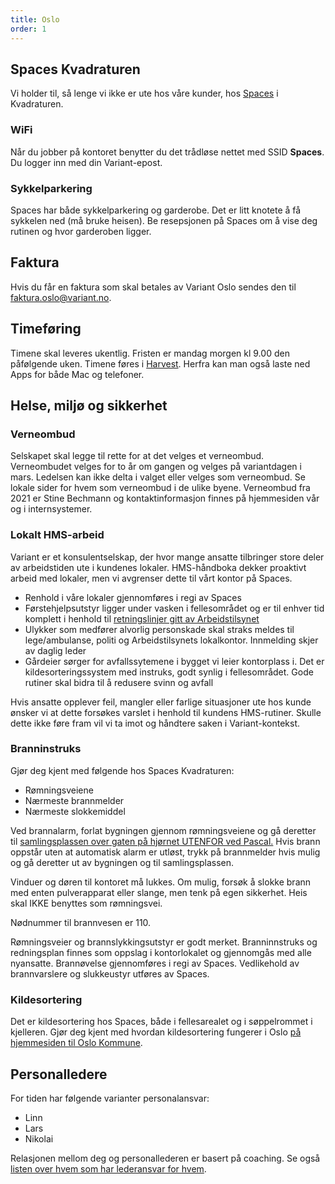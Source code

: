 ```yaml
---
title: Oslo
order: 1
---
```



## Spaces Kvadraturen
Vi holder til, så lenge vi ikke er ute hos våre kunder, hos
[Spaces](https://g.page/Tollbugata-8-4308?share) i Kvadraturen.

### WiFi
Når du jobber på kontoret benytter du det trådløse nettet med SSID
**Spaces**. Du logger inn med din Variant-epost.

### Sykkelparkering
Spaces har både sykkelparkering og garderobe. Det er litt knotete å få sykkelen ned (må bruke heisen). 
Be resepsjonen på Spaces om å vise deg rutinen og hvor garderoben ligger. 

## Faktura
Hvis du får en faktura som skal betales av Variant Oslo sendes den til
faktura.oslo@variant.no. 

## Timeføring

Timene skal leveres ukentlig. Fristen er mandag morgen kl 9.00 den påfølgende
uken. Timene føres i [Harvest](https://variantosloas.harvestapp.com/). Herfra kan
man også laste ned Apps for både Mac og telefoner.

## Helse, miljø og sikkerhet

### Verneombud

Selskapet skal legge til rette for at det velges et verneombud. Verneombudet velges for to år om gangen og velges på variantdagen i mars. Ledelsen kan ikke delta i valget eller velges som verneombud. Se lokale sider for hvem som verneombud i de ulike byene. Verneombud fra 2021 er Stine Bechmann og kontaktinformasjon finnes på hjemmesiden vår og i internsystemer.

### Lokalt HMS-arbeid

Variant er et konsulentselskap, der hvor mange ansatte tilbringer store deler av
arbeidstiden ute i kundenes lokaler. HMS-håndboka dekker proaktivt arbeid med
lokaler, men vi avgrenser dette til vårt kontor på Spaces.

- Renhold i våre lokaler gjennomføres i regi av Spaces
- Førstehjelpsutstyr ligger under vasken i fellesområdet og er til enhver tid komplett i henhold til [retningslinjer gitt av Arbeidstilsynet](https://www.arbeidstilsynet.no/tema/personlig-verneutstyr/forstehjelpsutstyr/)
- Ulykker som medfører alvorlig personskade skal straks meldes til lege/ambulanse, politi og Arbeidstilsynets lokalkontor. Innmelding skjer av daglig leder
- Gårdeier sørger for avfallssytemene i bygget vi leier kontorplass i. Det er kildesorteringssystem med instruks, godt synlig i fellesområdet. Gode rutiner skal bidra til å redusere svinn og avfall

Hvis ansatte opplever feil, mangler eller farlige situasjoner ute hos kunde
ønsker vi at dette forsøkes varslet i henhold til kundens HMS-rutiner. Skulle
dette ikke føre fram vil vi ta imot og håndtere saken i Variant-kontekst.

### Branninstruks

Gjør deg kjent med følgende hos Spaces Kvadraturen:

- Rømningsveiene
- Nærmeste brannmelder
- Nærmeste slokkemiddel

Ved brannalarm, forlat bygningen gjennom rømningsveiene og gå deretter til [samlingsplassen over gaten på hjørnet UTENFOR ved Pascal.](https://g.page/pascal-avd-tollbugata) Hvis brann oppstår uten at automatisk alarm er utløst, trykk på brannmelder hvis mulig og gå deretter ut av bygningen og til samlingsplassen.

Vinduer og døren til kontoret må lukkes. Om mulig, forsøk å slokke brann med enten pulverapparat eller slange, men tenk på egen sikkerhet. Heis skal IKKE benyttes som rømningsvei.

Nødnummer til brannvesen er 110.

Rømningsveier og brannslykkingsutstyr er godt merket. Branninnstruks og redningsplan finnes som oppslag i kontorlokalet og gjennomgås med alle nyansatte. Brannøvelse gjennomføres i regi av Spaces. Vedlikehold av brannvarslere og slukkeustyr utføres av Spaces.

### Kildesortering

Det er kildesortering hos Spaces, både i fellesarealet og i søppelrommet i kjelleren. Gjør deg kjent med hvordan kildesortering fungerer i Oslo [på hjemmesiden til Oslo Kommune](https://www.oslo.kommune.no/avfall-og-gjenvinning/hvordan-kildesortere-i-oslo/).

## Personalledere

For tiden har følgende varianter personalansvar:

- Linn
- Lars
- Nikolai

Relasjonen mellom deg og personallederen er basert på coaching. Se også
[listen over hvem som har lederansvar for hvem](https://varianttrh.sharepoint.com/:x:/g/EcciKCrwQFVKi9arVFV9WLEBxh0lqSzlfM7n_nrpkIuDtw?e=gR7JSm).


